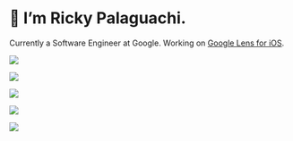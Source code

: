 # 👋 I’m Ricky Palaguachi.
Currently a Software Engineer at Google. Working on [Google Lens for iOS](https://lens.google).

<p>
  <a href="https://www.rickpala.co">
    <img src="https://img.shields.io/badge/website-000000?style=for-the-badge&logo=About.me&logoColor=white" />
  </a>
</p>
<p>
  <a href="https://www.linkedin.com/in/rickpala/">
    <img src="https://img.shields.io/badge/linkedin-%230077B5.svg?&style=for-the-badge&logo=linkedin&logoColor=white" />
  </a>
</p>

<p>
  <a href="https://www.strava.com/athletes/112424111">
    <img src="https://img.shields.io/badge/Strava-FC4C02?style=for-the-badge&logo=strava&logoColor=white" />
  </a>
</p>
<p>
  <a href="https://www.youtube.com/rickpala_">
    <img src="https://img.shields.io/badge/YouTube-FF0000?style=for-the-badge&logo=youtube&logoColor=white" />
  </a>
</p>
<p>
  <a href="https://www.x.com/rickpala_">
    <img src="https://img.shields.io/badge/X-000000?style=for-the-badge&logo=x&logoColor=white" />
  </a>
</p>
<!--
## My Experience
**Software Engineering Intern** at Google

**Software Engineering Intern** at Google

**Software Engineerin Intern** at Apple
-->

<!---
rpalaguachi/rpalaguachi is a ✨ special ✨ repository because its `README.md` (this file) appears on your GitHub profile.
You can click the Preview link to take a look at your changes.
--->
